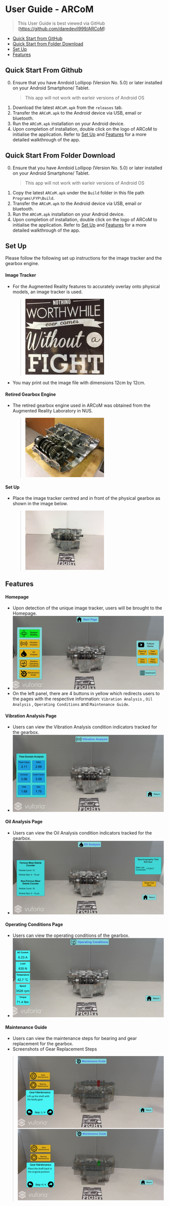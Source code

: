 # User Guide - ARCoM

> This User Guide is best viewed via GitHub (https://github.com/daredevil999/ARCoM)

* [Quick Start from GitHub](#quick-start-from-GitHub)
* [Quick Start from Folder Download](#quick-start-from-folder-download)
* [Set Up](#set-up)
* [Features](#features)

## Quick Start From Github

0. Ensure that you have Anrdoid Lollipop (Version No. 5.0) or later installed on your Android Smartphone/ Tablet.
	> This app will not work with earleir versions of Android OS
1. Download the latest `ARCoM.apk` from the `releases` tab.
2. Transfer the `ARCoM.apk` to the Android device via USB, email or bluetooth.
3. Run the `ARCoM.apk` installation on your Android device.
4. Upon completion of installation, double click on the logo of ARCoM to initialise the application. Refer to [Set Up](#set-up) and [Features](#features) for a more detailed walkthrough of the app.

## Quick Start From Folder Download

0. Ensure that you have Anrdoid Lollipop (Version No. 5.0) or later installed on your Android Smartphone/ Tablet.
	> This app will not work with earleir versions of Android OS
1. Copy the latest `ARCoM.apk` under the `Build` folder in this file path `Programs\FYP\Build`.
2. Transfer the `ARCoM.apk` to the Android device via USB, email or bluetooth.
3. Run the `ARCoM.apk` installation on your Android device.
4. Upon completion of installation, double click on the logo of ARCoM to initialise the application. Refer to [Set Up](#set-up) and [Features](#features) for a more detailed walkthrough of the app.

## Set Up
Please follow the following set up instructions for the image tracker and the gearbox engine.

#### Image Tracker
- For the Augmented Reality features to accurately overlay onto physical models, an image tracker is used. 
	> <img src="/Graphics/Tracker.jpg" width="250">
- You may print out the image file with dimensions 12cm by 12cm.

#### Retired Gearbox Engine
- The retired gearbox engine used in ARCoM was obtained from the Augmented Reality Laboratory in NUS.
	> <img src="/Graphics/PhysicalGearbox.JPG" width="250">

#### Set Up
- Place the image tracker centred and in front of the physical gearbox as shown in the image below.
	> <img src="/Graphics/GearboxSetup.JPG" width="250">

## Features

#### Homepage 
- Upon detection of the unique image tracker, users will be brought to the Homepage.
- <img src="/Graphics/Homepage.JPG">
- On the left panel, there are 4 buttons in yellow which redirects users to the pages with the respective information: `Vibration Analysis` , `Oil Analysis` , `Operating Conditions` and `Maintenance Guide`.

#### Vibration Analysis Page
- Users can view the Vibration Analysis condition indicators tracked for the gearbox.
- <img src="/Graphics/VibrationAnalysis.JPG">

#### Oil Analysis Page
- Users can view the Oil Analysis condition indicators tracked for the gearbox.
- <img src="/Graphics/OilAnalysis.JPG">

#### Operating Conditions Page
- Users can view the operating conditions of the gearbox.
- <img src="/Graphics/OperatingConditions.JPG">

#### Maintenance Guide
- Users can view the maintenance steps for bearing and gear replacement for the gearbox.
- Screenshots of Gear Replacement Steps
> <img src="/Graphics/GearMaintenanceStep1.JPG">
> <img src="/Graphics/GearMaintenanceStep4.JPG">


